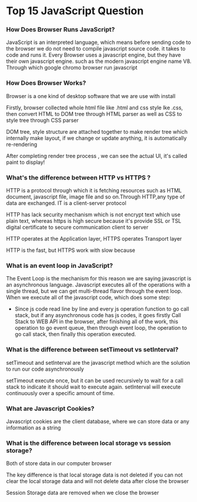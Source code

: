 # Top 15 JavaScript Question

### How Does Browser Runs JavaScript?

<p>JavaScript is an interpreted language, which means before sending code to the browser we do not need to compile javascript source code. it takes to code and runs it. Every Browser uses a javascript engine, but they have their own javascript engine. such as the modern javascript engine name V8. Through which google chromo browser run javascript</p>

### How Does Browser Works?

<p>Browser is a one kind of desktop software that we are use with install</p>
<p>Firstly, browser collected whole html file like .html and css style lke .css, then convert HTML to DOM tree through HTML parser as well as CSS to style tree through CSS parser</p>
<p>DOM tree, style structure are attached together to make render tree which internally make layout, if we change or update anything, it is automatically re-rendering</p>
<p>After completing render tree process , we can see the actual UI, it's called paint to display!</p>

### What's the difference between HTTP vs HTTPS ?

<P>HTTP is a protocol through which it is fetching resources such as HTML document, javascript file, image file and so on.Through HTTP,any type of data are  exchanged. IT is a client-server protocol</P>
<p>HTTP has lack security mechanism which is not encrypt text which use plain text, whereas https is high secure because it's provide SSL or TSL digital certificate to secure communication client to server </p>
<p>HTTP operates at the Application layer, HTTPS operates Transport layer</p>
<p>HTTP is the fast, but HTTPS work with slow because</p>

### What is an event loop in JavaScript?

<p>The Event Loop is the mechanism for this reason we are saying javascript is an asynchronous language. Javascript executes all of the operations with a single thread, but we can get multi-thread flavor through the event loop. When we execute all of the javascript code, which does some step: </p>
<ul>
    <li>Since js code read line by line and every js operation function to go call stack, but if any asynchronous code has js codes, it goes firstly Call Stack to WEB API in the browser, after finishing all of the work, this operation to go event queue, then through event loop, the operation to go call stack, then finally this operation executed.</li>
</ul>

### What is the difference between setTimeout vs setInterval?
<p>setTimeout and setInterval are the javascript method which are the solution to run our code asynchronously</p>
<p>setTimeout execute once, but it can be used recursively to wait for a call stack to indicate it should wait to execute again. setInterval will execute continuously over a specific amount of time.</p>

### What are Javascript Cookies?
<p>Javascript cookies are the client database, where we can store data or any information as a string</p>

### What is the difference between local storage vs session storage?
<p>Both of store data in our computer browser</p>
<p>The key difference is that local storage data is not deleted if you can not clear the local storage data and will not delete data after close the browser</p>
<p>Session Storage data are removed when we close the browser</p>
